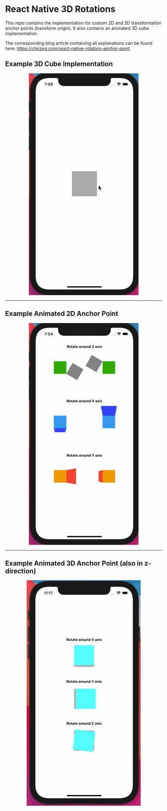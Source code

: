 # React Native 3D Rotations

This repo contains the implementation for custom 2D and 3D transformation anchor points (transform origin).
It also contains an animated 3D cube implementation.

The corresponding blog article containing all explanations can be found here:
https://chrizog.com/react-native-rotation-anchor-point


## Example 3D Cube Implementation

<div style="text-align: center;">
    <img src="demos/react-native-rotation-cube.gif" />
</div>

---


## Example Animated 2D Anchor Point

<div style="text-align: center;">
    <img src="demos/react-native-rotation-anchor-point.gif" />
</div>

---


## Example Animated 3D Anchor Point (also in z-direction)

<div style="text-align: center;">
    <img src="demos/react-native-rotation-3d-rotation.gif" />
</div>